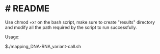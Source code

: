 # # README
Use chmod +xr on the bash script, make sure to create "results" directory and modify all the path required by the script to run successfully.

Usage:

$./mapping_DNA-RNA_variant-call.sh
